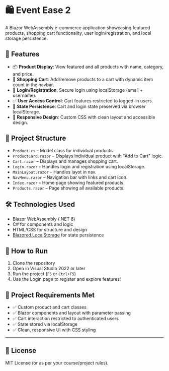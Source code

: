 # 🛍️ Event Ease 2

A Blazor WebAssembly e-commerce application showcasing featured products, shopping cart functionality, user login/registration, and local storage persistence.

## 🔧 Features

- 📦 **Product Display**: View featured and all products with name, category, and price.
- 🛒 **Shopping Cart**: Add/remove products to a cart with dynamic item count in the navbar.
- 🔐 **Login/Registration**: Secure login using localStorage (email + username).
- ✅ **User Access Control**: Cart features restricted to logged-in users.
- 💾 **State Persistence**: Cart and login state preserved via browser localStorage.
- 🎨 **Responsive Design**: Custom CSS with clean layout and accessible design.

## 📁 Project Structure

- `Product.cs` – Model class for individual products.
- `ProductCard.razor` – Displays individual product with "Add to Cart" logic.
- `Cart.razor` – Displays and manages shopping cart.
- `Login.razor` – Handles login and registration using localStorage.
- `MainLayout.razor` – Handles layot in nav.
- `NavMenu.razor` – Navigation bar with links and cart icon.
- `Index.razor` – Home page showing featured products.
- `Products.razor` – Page showing all available products.

## 🛠️ Technologies Used

- Blazor WebAssembly (.NET 8)
- C# for components and logic
- HTML/CSS for structure and design
- [Blazored.LocalStorage](https://github.com/Blazored/LocalStorage) for state persistence

## 🚀 How to Run

1. Clone the repository
2. Open in Visual Studio 2022 or later
3. Run the project (`F5` or `Ctrl+F5`)
4. Use the Login page to register and explore features!

## 🎯 Project Requirements Met

- ✅ Custom product and cart classes
- ✅ Blazor components and layout with parameter passing
- ✅ Cart interaction restricted to authenticated users
- ✅ State stored via localStorage
- ✅ Clean, responsive UI with CSS styling

---

## 📄 License

MIT License (or as per your course/project rules).

